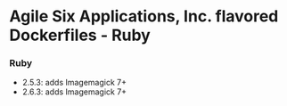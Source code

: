 # Agile Six Applications, Inc. flavored Dockerfiles - Ruby

### Ruby
- 2.5.3: adds Imagemagick 7+
- 2.6.3: adds Imagemagick 7+

